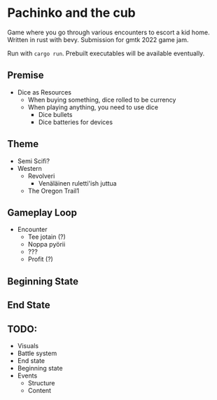 # Pachinko and the cub

Game where you go through various encounters to escort a kid home. Written in rust with bevy. Submission for gmtk 2022 game jam.

Run with `cargo run`. Prebuilt executables will be available eventually.

## Premise
- Dice as Resources
  - When buying something, dice rolled to be currency
  - When playing anything, you need to use dice
    - Dice bullets
    - Dice batteries for devices

## Theme
  - Semi Scifi?
  - Western
    - Revolveri
      - Venäläinen ruletti'ish juttua
    - The Oregon Trail1

## Gameplay Loop
  - Encounter
    - Tee jotain (?)
    - Noppa pyörii
    - ???
    - Profit (?)

## Beginning State


## End State


## TODO:
- Visuals
- Battle system
- End state
- Beginning state
- Events
  - Structure
  - Content

